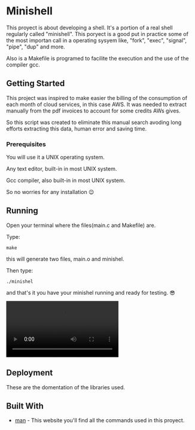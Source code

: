 # Minishell
This proyect is about developing a shell. It's a portion of a real shell regularly called "minishell". This poryect is a good
put in practice some of the most importan call in a operating sysyem like, "fork", "exec", "signal", "pipe", "dup" and more.

Also is a Makefile is programed to facilite the execution and the use of the compiler gcc.



## Getting Started

This project was inspired to make easier the billing of the consumption of each month of cloud services, in this case AWS. 
It was needed to extract manually from the pdf invoices to account for some credits AWs gives.

So this script was created to eliminate this manual search avoding long efforts extracting this data, human error and saving time.

### Prerequisites

You will use it a UNIX operating system.

Any text editor, built-in in most UNIX system.

Gcc compiler, also built-in in most UNIX system.

So no worries for any installation :wink:

## Running

Open your terminal where the files(main.c and Makefile) are.

Type:
```
make
```
this will generate two files, main.o and minishel.

Then type:
```
./minishel
```
and that's it you have your minishel running and ready for testing. :sunglasses:

![](https://github.com/KoolRick/minishell/blob/main/readmeFiles/executingMinishell.mp4)




## Deployment

These are the domentation of the libraries used.

## Built With

* [man](https://man7.org/linux/man-pages/dir_all_alphabetic.html) - This website you'll find all the commands used in this proyect.
